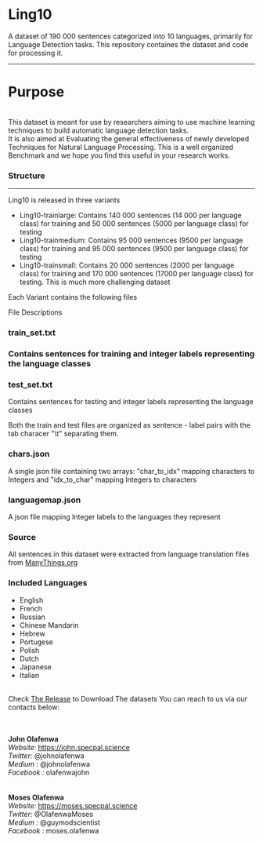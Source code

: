 # Ling10
A dataset of 190 000 sentences categorized into 10 languages, primarily for Language Detection tasks. This repository containes the dataset and code for processing it.
<hr>
<h1> Purpose </h1>
<div style="font-family: 30px Calibri;" ><br><span>
        This dataset is meant for use by researchers aiming to use machine learning techniques to build automatic language detection tasks.<br>
  It is also aimed at Evaluating the general effectiveness of newly developed Techniques for Natural Language Processing.
  This is a well organized Benchmark and we hope you find this useful in your research works.
  </b> 
  
  
  
<h3>Structure</h3>
<hr>
Ling10 is released in three variants
 <ul>
  <li>
  Ling10-trainlarge: Contains 140 000 sentences (14 000 per language class) for training and 50 000 sentences (5000 per language class) for testing
  </li>
  <li>
   Ling10-trainmedium: Contains 95 000 sentences (9500 per language class) for training and 95 000 sentences (9500 per language class) for testing
  </li>
  <li>
   Ling10-trainsmall: Contains 20 000 sentences (2000 per language class) for training and 170 000 sentences (17000 per language class) for testing. This is much more challenging dataset
  </li>
  </ul>
    
Each Variant contains the following files
  
  
File Descriptions
<h3>train_set.txt<h3>
	Contains sentences for training and integer labels representing the language classes

<h3>test_set.txt</h3>
	Contains sentences for testing and integer labels representing the language classes
	
Both the train and test files are organized as sentence - label pairs with the tab characer "\t" separating them.

<h3>chars.json</h3>
	A single json file containing two arrays: "char_to_idx" mapping characters to Integers and "idx_to_char" mapping Integers to characters

<h3>languagemap.json</h3>
	A json file mapping Integer labels to the languages they represent
  
 <h3>Source</h3>
 All sentences in this dataset were extracted from language translation files from <a href="https://manythings.org">ManyThings.org</a>
 
 <h3>Included Languages</h3>
 <ul>
  <li>English</li>
  <li>French</li>
  <li>Russian</li>
  <li>Chinese Mandarin</li>
  <li>Hebrew</li>
  <li>Portugese</li>
  <li>Polish</li>
  <li>Dutch</li>
  <li>Japanese</li>
  <li>Italian</li>
  </ul>
    <br>
 Check  <a href="https://github.com/johnolafenwa/Ling10/releases">The Release</a> to Download The datasets 
  You can reach to us via our contacts below:
  
  <br><br>
  <b>John Olafenwa</b> <br>
      <i>Website: </i>    <a style="text-decoration: none;" href="https://john.specpal.science"> https://john.specpal.science</a> <br>
      <i>Twitter: </i>    <a style="text-decoration: none;" href="https://twitter.com/johnolafenwa"> @johnolafenwa</a> <br>
      <i>Medium : </i>    <a style="text-decoration: none;" href="https://medium.com/@johnolafenwa"> @johnolafenwa</a> <br>
      <i>Facebook : </i>    <a style="text-decoration: none;" href="https://facebook.com/olafenwajohn"> olafenwajohn</a> <br>
 <br><br>
  <b>Moses Olafenwa</b> <br>
 <i>Website: </i>  <a style="text-decoration: none;" href="https://moses.specpal.science"> https://moses.specpal.science</a> <br>
 <i>Twitter: </i>    <a style="text-decoration: none;" href="https://twitter.com/OlafenwaMoses"> @OlafenwaMoses</a> <br>
      <i>Medium : </i>    <a style="text-decoration: none;" href="https://medium.com/@guymodscientist"> @guymodscientist</a> <br>
      <i>Facebook : </i>    <a style="text-decoration: none;" href="https://facebook.com/moses.olafenwa"> moses.olafenwa</a> <br>

      

</div>
